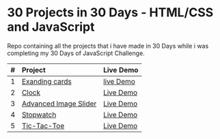 # 30 Projects in 30 Days - HTML/CSS and JavaScript


Repo containing all the projects that i have made in 30 Days while i was  completing my 30 Days of JavaScript Challenge.




| # | Project | Live Demo |
|:--|:--------|:----------|
|1|[Exanding cards](https://github.com/29-AnKitGupta/30Days30Projects/tree/main/expanding%20card)|[live Demo](https://ExpandingCards.kaafir.repl.co)|
|2|[Clock](https://github.com/29-AnKitGupta/30Days30Projects/tree/main/Clock)|[Live Demo](https://Clock.kaafir.repl.co)|
|3|[Advanced Image Slider](https://github.com/29-AnKitGupta/30Days30Projects/tree/main/Advanced%20Image%20Slider)|[Live Demo](https://Image-Carousel.kaafir.repl.co)|
|4|[Stopwatch](https://github.com/29-AnKitGupta/30Days30Projects/tree/main/stopwatch)|[Live Demo](https://stopwatch.kaafir.repl.co)|
|5|[Tic-Tac-Toe](https://github.com/29-AnKitGupta/30Days30Projects/tree/main/Tic-Tac-Toe)|[Live Demo](https://js-tic-tac-toe.kaafir.repl.co)
